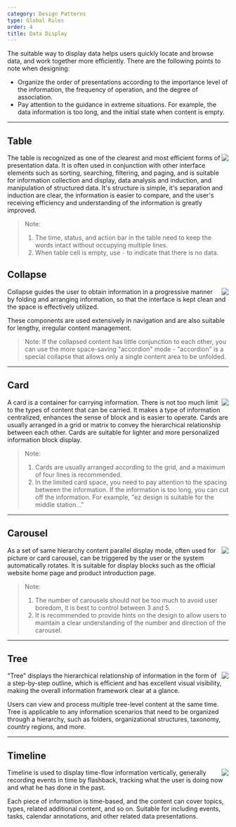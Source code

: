 ```yaml
---
category: Design Patterns
type: Global Rules
order: 4
title: Data Display
---
```


The suitable way to display data helps users quickly locate and browse data, and work together more efficiently. There are the following points to note when designing:

- Organize the order of presentations according to the importance level of the information, the frequency of operation, and the degree of association.
- Pay attention to the guidance in extreme situations. For example, the data information is too long, and the initial state when content is empty.

---

## Table

<img class="preview-img no-padding" align="right" src="https://gw.alipayobjects.com/zos/rmsportal/PetAXSByOolFbtmLazQz.png">

The table is recognized as one of the clearest and most efficient forms of presentation data. It is often used in conjunction with other interface elements such as sorting, searching, filtering, and paging, and is suitable for information collection and display, data analysis and induction, and manipulation of structured data. It's structure is simple, it's separation and induction are clear, the information is easier to compare, and the user's receiving efficiency and understanding of the information is greatly improved.

> Note:
>
> 1. The time, status, and action bar in the table need to keep the words intact without occupying multiple lines.
> 2. When table cell is empty, use `-` to indicate that there is no data.

## Collapse

<img class="preview-img no-padding" align="right" src="https://gw.alipayobjects.com/zos/rmsportal/ypeOSafZJYqVJUHcJeef.png">

Collapse guides the user to obtain information in a progressive manner by folding and arranging information, so that the interface is kept clean and the space is effectively utilized.

These components are used extensively in navigation and are also suitable for lengthy, irregular content management.

> Note: If the collapsed content has little conjunction to each other, you can use the more space-saving "accordion" mode - "accordion" is a special collapse that allows only a single content area to be unfolded.

---

## Card

<img class="preview-img no-padding" align="right" src="https://gw.alipayobjects.com/zos/rmsportal/xtIGZmqUHAovPPKjwyVT.png" description="If the content of the page is too slow, you can use &quot;preload&quot; or &quot;step-by-step&quot; to alleviate the user's anxiety during waiting time.">

A card is a container for carrying information. There is not too much limit to the types of content that can be carried. It makes a type of information centralized, enhances the sense of block and is easier to operate. Cards are usually arranged in a grid or matrix to convey the hierarchical relationship between each other. Cards are suitable for lighter and more personalized information block display.

> Note:
>
> 1. Cards are usually arranged according to the grid, and a maximum of four lines is recommended.
> 2. In the limited card space, you need to pay attention to the spacing between the information. If the information is too long, you can cut off the information. For example, "ez design is suitable for the middle station..."

---

## Carousel

<img class="preview-img no-padding" align="right" src="https://gw.alipayobjects.com/zos/rmsportal/FaAbGkTwlhykSDSBqWbW.png">

As a set of same hierarchy content parallel display mode, often used for picture or card carousel, can be triggered by the user or the system automatically rotates. It is suitable for display blocks such as the official website home page and product introduction page.

> Note:
>
> 1. The number of carousels should not be too much to avoid user boredom, it is best to control between 3 and 5.
> 2. It is recommended to provide hints on the design to allow users to maintain a clear understanding of the number and direction of the carousel.

---

## Tree

<img class="preview-img no-padding" align="right" src="https://gw.alipayobjects.com/zos/rmsportal/QZyxnLWUkbIuTqGYxTQs.png">

"Tree" displays the hierarchical relationship of information in the form of a step-by-step outline, which is efficient and has excellent visual visibility, making the overall information framework clear at a glance.

Users can view and process multiple tree-level content at the same time. Tree is applicable to any information scenarios that need to be organized through a hierarchy, such as folders, organizational structures, taxonomy, country regions, and more.

---

## Timeline

<img class="preview-img no-padding" align="right" src="https://gw.alipayobjects.com/zos/rmsportal/WmQeylAyWUNKmQIyoQGH.png">

Timeline is used to display time-flow information vertically, generally recording events in time by flashback, tracking what the user is doing now and what he has done in the past.

Each piece of information is time-based, and the content can cover topics, types, related additional content, and so on. Suitable for including events, tasks, calendar annotations, and other related data presentations.
